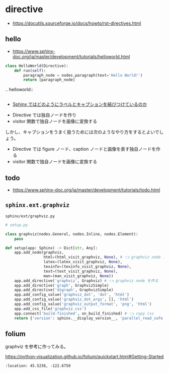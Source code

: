 # directive

- <https://docutils.sourceforge.io/docs/howto/rst-directives.html>

## hello

* <https://www.sphinx-doc.org/ja/master/development/tutorials/helloworld.html>

```py
class HelloWorld(Directive):
    def run(self):
        paragraph_node = nodes.paragraph(text='Hello World!')
        return [paragraph_node]
```

.. helloworld::
```{helloworld}
```

- [Sphinx ではどのようにラベルとキャプションを結びつけているのか](https://tk0miya.hatenablog.com/entry/2014/08/11/003957)

* Directive では独自ノードを作り
* visitor 関数で独自ノードを画像に変換する

しかし、キャプションをうまく扱うためには次のようなやり方をするとよいでしょう。

* Directive では figure ノード、caption ノードと画像を表す独自ノードを作る
* visitor 関数で独自ノードを画像に変換する

## todo

* <https://www.sphinx-doc.org/ja/master/development/tutorials/todo.html>

## `sphinx.ext.graphviz`

`sphinx/ext/graphviz.py`

```py
# setup.py

class graphviz(nodes.General, nodes.Inline, nodes.Element):
    pass

def setup(app: Sphinx) -> Dict[str, Any]:
    app.add_node(graphviz,
                 html=(html_visit_graphviz, None), # 👈 graphviz node から html を出力する
                 latex=(latex_visit_graphviz, None),
                 texinfo=(texinfo_visit_graphviz, None),
                 text=(text_visit_graphviz, None),
                 man=(man_visit_graphviz, None))
    app.add_directive('graphviz', Graphviz) # 👈 graphviz node を作る
    app.add_directive('graph', GraphvizSimple)
    app.add_directive('digraph', GraphvizSimple)
    app.add_config_value('graphviz_dot', 'dot', 'html')
    app.add_config_value('graphviz_dot_args', [], 'html')
    app.add_config_value('graphviz_output_format', 'png', 'html')
    app.add_css_file('graphviz.css')
    app.connect('build-finished', on_build_finished) # 👈 copy css
    return {'version': sphinx.__display_version__, 'parallel_read_safe': True}
```

## folium

graphviz を参考に作ってみる。

<https://python-visualization.github.io/folium/quickstart.html#Getting-Started>

```{folium}
:location: 45.5236, -122.6750
```
